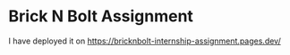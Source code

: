 # Brick N Bolt Assignment

I have deployed it on https://bricknbolt-internship-assignment.pages.dev/
